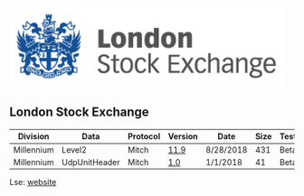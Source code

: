 [![Lse](https://github.com/Open-Markets-Initiative/Directory/blob/master/Images/Lse.png)](https://www.londonstockexchange.com)


## London Stock Exchange

| Division | Data | Protocol | Version | Date | Size | Testing | Specification |
| --- | --- | --- | --- | --- | --- | --- | --- |
| Millennium | Level2 | Mitch | [11.9][Lse.Millennium.Level2.Mitch.v11.9.Structs] | 8/28/2018 | 431 | Beta | [url][Lse.Millennium.Level2.Mitch.v11.9.Url] - [pdf][Lse.Millennium.Level2.Mitch.v11.9.Pdf] |
| Millennium | UdpUnitHeader | Mitch | [1.0][Lse.Millennium.UdpUnitHeader.Mitch.v1.0.Structs] | 1/1/2018 | 41 | Beta | [url][Lse.Millennium.UdpUnitHeader.Mitch.v1.0.Url] - [pdf][Lse.Millennium.UdpUnitHeader.Mitch.v1.0.Pdf] |


Lse: [website](https://www.londonstockexchange.com "Go to London Stock Exchange")


[Lse.Millennium.Level2.Mitch.v11.9.Structs]: https://github.com/Open-Markets-Initiative/c-structs/blob/master/Lse/Lse.Millennium.Level2.Mitch.v11.9.h "Lse Millennium Level2 Mitch v11.9 C# Parsers Source File"
[Lse.Millennium.Level2.Mitch.v11.9.Url]: https://www.londonstockexchange.com/resources/trade-resources "Specification url"
[Lse.Millennium.Level2.Mitch.v11.9.Pdf]: https://github.com/Open-Markets-Initiative/Directory/blob/master/Specifications/Lse/Lse.Millennium.Level2.Mitch.v11.9.pdf "London Stock Exchange 11.9 Pdf"
[Lse.Millennium.UdpUnitHeader.Mitch.v1.0.Structs]: https://github.com/Open-Markets-Initiative/c-structs/blob/master/Lse/Lse.Millennium.UdpUnitHeader.Mitch.v1.0.h "Lse Millennium UdpUnitHeader Mitch v1.0 C# Parsers Source File"
[Lse.Millennium.UdpUnitHeader.Mitch.v1.0.Url]: https://www.londonstockexchange.com/resources/trade-resources "Specification url"
[Lse.Millennium.UdpUnitHeader.Mitch.v1.0.Pdf]: https://github.com/Open-Markets-Initiative/Directory/blob/master/Specifications/Lse/Lse.Millennium.Level2.Mitch.v11.9.pdf "London Stock Exchange 1.0 Pdf"
